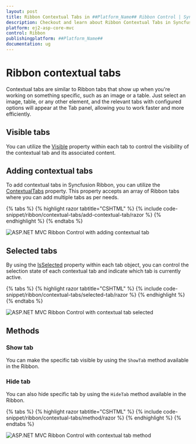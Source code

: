 ```yaml
---
layout: post
title: Ribbon Contextual Tabs in ##Platform_Name## Ribbon Control | Syncfusion
description: Checkout and learn about Ribbon Contextual Tabs in Syncfusion ##Platform_Name## Ribbon control of Syncfusion Essential JS 2 and more.
platform: ej2-asp-core-mvc
control: Ribbon
publishingplatform: ##Platform_Name##
documentation: ug
---
```


# Ribbon contextual tabs

Contextual tabs are similar to Ribbon tabs that show up when you're working on something specific, such as an image or a table. Just select an image, table, or any other element, and the relevant tabs with configured options will appear at the Tab panel, allowing you to work faster and more efficiently.

## Visible tabs

You can utilize the [Visible](https://help.syncfusion.com/cr/aspnetmvc-js2/Syncfusion.EJ2.Ribbon.RibbonContextualTab.html#Syncfusion_EJ2_Ribbon_RibbonContextualTab_Visible) property within each tab to control the visibility of the contextual tab and its associated content.

## Adding contextual tabs

To add contextual tabs in Syncfusion Ribbon, you can utilize the [ContextualTabs](https://help.syncfusion.com/cr/aspnetmvc-js2/syncfusion.ej2.ribbon.ribbon.html#Syncfusion_EJ2_Ribbon_Ribbon_ContextualTabs) property. This property accepts an array of Ribbon tabs where you can add multiple tabs as per needs.

{% tabs %}
{% highlight razor tabtitle="CSHTML" %}
{% include code-snippet/ribbon/contextual-tabs/add-contextual-tab/razor %}
{% endhighlight %}
{% endtabs %}

![ASP.NET MVC Ribbon Control with adding contextual tab](images/ribbon-contextualtab.png)

## Selected tabs

By using the [IsSelected](https://help.syncfusion.com/cr/aspnetmvc-js2/Syncfusion.EJ2.Ribbon.RibbonContextualTab.html#Syncfusion_EJ2_Ribbon_RibbonContextualTab_IsSelected) property within each tab object, you can control the selection state of each contextual tab and indicate which tab is currently active.

{% tabs %}
{% highlight razor tabtitle="CSHTML" %}
{% include code-snippet/ribbon/contextual-tabs/selected-tab/razor %}
{% endhighlight %}
{% endtabs %}

![ASP.NET MVC Ribbon Control with contextual tab selected](images/ribbon-contextualtab-selected.png)

## Methods

### Show tab

You can make the specific tab visible by using the `ShowTab` method available in the Ribbon.

### Hide tab

You can also hide specific tab by using the `HideTab` method available in the Ribbon.

{% tabs %}
{% highlight razor tabtitle="CSHTML" %}
{% include code-snippet/ribbon/contextual-tabs/method/razor %}
{% endhighlight %}
{% endtabs %}

![ASP.NET MVC Ribbon Control with contextual tab method](images/ribbon-contextualtab-method.png)
